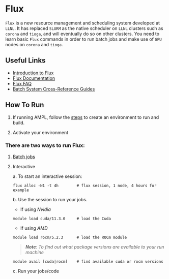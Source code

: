 # Flux

`Flux` is a new resource management and scheduling system developed at `LLNL`. It has replaced `SLURM` as the native scheduler on `LLNL` clusters such as `corona` and `tioga`, and will eventually do so on other clusters. You need to learn basic `Flux` commands in order to run batch jobs and make use of `GPU` nodes on `corona` and `tioga`.

## Useful Links

* [Introduction to Flux](https://hpc-tutorials.llnl.gov/flux/)
* [Flux Documentation](https://flux-framework.readthedocs.io/en/latest/)
* [Flux FAQ](https://flux-framework.readthedocs.io/en/latest/faqs.html)
* [Batch System Cross-Reference Guides](https://hpc.llnl.gov/banks-jobs/running-jobs/batch-system-cross-reference-guides)

## How To Run

1. If running AMPL, follow the [steps](./README.md#Install) to create an environment to run and build.

2. Activate your environment

### There are two ways to run Flux:

1. [Batch jobs](https://hpc-tutorials.llnl.gov/flux/section3/)
   
2. Interactive

   a. To start an interactive session:

   ```
   flux alloc -N1 -t 4h        # flux session, 1 node, 4 hours for example
   ```

   b. Use the session to run your jobs.

   * If using *Nvidia*
   ```
   module load cuda/11.3.0     # load the Cuda
   ```

   <a name="amd"></a>
   * If using *AMD*

   ```
   module load rocm/5.2.3      # load the ROCm module
   ```

   > ***Note***:
   > *To find out what package versions are available to your run machine*

   ```
   module avail [cuda|rocm]    # find available cuda or rocm versions
   ```

   c. Run your jobs/code
